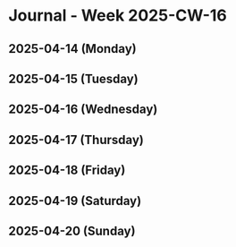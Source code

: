 # Journal - Week 2025-CW-16

## 2025-04-14 (Monday)

## 2025-04-15 (Tuesday)

## 2025-04-16 (Wednesday)

## 2025-04-17 (Thursday)

## 2025-04-18 (Friday)

## 2025-04-19 (Saturday)

## 2025-04-20 (Sunday)

